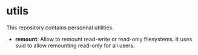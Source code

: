 # utils

This repository contains personnal utilities.

 * **remount**: Allow to remount read-write or read-only filesystems.
   It uses suid to allow remounting read-only for all users.


